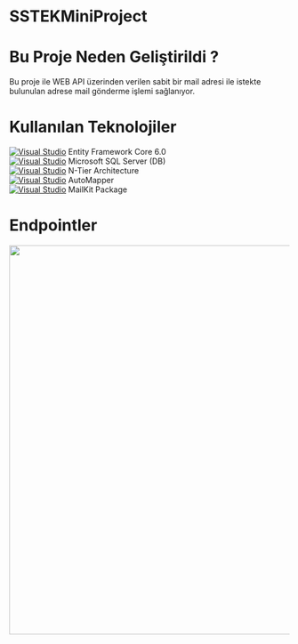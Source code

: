# SSTEKMiniProject

# Bu Proje Neden Geliştirildi ?

Bu proje ile WEB API üzerinden verilen sabit bir mail adresi ile istekte bulunulan adrese mail gönderme işlemi sağlanıyor.

# Kullanılan Teknolojiler

[![Visual Studio](https://img.shields.io/badge/--6C33AF?logo=visual%20studio)](https://visualstudio.microsoft.com/) Entity Framework Core 6.0 <br/>
[![Visual Studio](https://img.shields.io/badge/--6C33AF?logo=visual%20studio)](https://visualstudio.microsoft.com/) Microsoft SQL Server (DB) <br/>
[![Visual Studio](https://img.shields.io/badge/--6C33AF?logo=visual%20studio)](https://visualstudio.microsoft.com/) N-Tier Architecture <br/>
[![Visual Studio](https://img.shields.io/badge/--6C33AF?logo=visual%20studio)](https://visualstudio.microsoft.com/) AutoMapper <br/>
[![Visual Studio](https://img.shields.io/badge/--6C33AF?logo=visual%20studio)](https://visualstudio.microsoft.com/) MailKit Package

# Endpointler
<img src="https://svgshare.com/i/xS3.svg" height="700" width="1200px">



